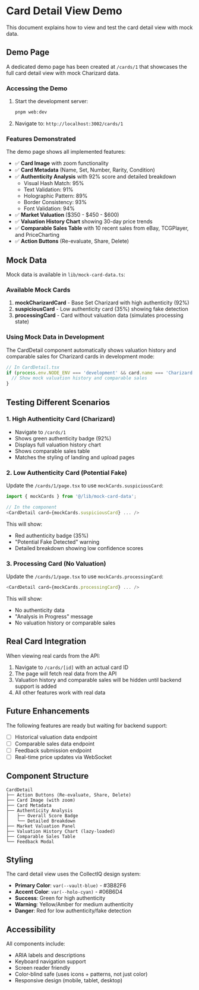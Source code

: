# Card Detail View Demo

This document explains how to view and test the card detail view with mock data.

## Demo Page

A dedicated demo page has been created at `/cards/1` that showcases the full card detail view with mock Charizard data.

### Accessing the Demo

1. Start the development server:
   ```bash
   pnpm web:dev
   ```

2. Navigate to: `http://localhost:3002/cards/1`

### Features Demonstrated

The demo page shows all implemented features:

- ✅ **Card Image** with zoom functionality
- ✅ **Card Metadata** (Name, Set, Number, Rarity, Condition)
- ✅ **Authenticity Analysis** with 92% score and detailed breakdown
  - Visual Hash Match: 95%
  - Text Validation: 91%
  - Holographic Pattern: 89%
  - Border Consistency: 93%
  - Font Validation: 94%
- ✅ **Market Valuation** ($350 - $450 - $600)
- ✅ **Valuation History Chart** showing 30-day price trends
- ✅ **Comparable Sales Table** with 10 recent sales from eBay, TCGPlayer, and PriceCharting
- ✅ **Action Buttons** (Re-evaluate, Share, Delete)

## Mock Data

Mock data is available in `lib/mock-card-data.ts`:

### Available Mock Cards

1. **mockCharizardCard** - Base Set Charizard with high authenticity (92%)
2. **suspiciousCard** - Low authenticity card (35%) showing fake detection
3. **processingCard** - Card without valuation data (simulates processing state)

### Using Mock Data in Development

The CardDetail component automatically shows valuation history and comparable sales for Charizard cards in development mode:

```typescript
// In CardDetail.tsx
if (process.env.NODE_ENV === 'development' && card.name === 'Charizard') {
  // Show mock valuation history and comparable sales
}
```

## Testing Different Scenarios

### 1. High Authenticity Card (Charizard)
- Navigate to `/cards/1`
- Shows green authenticity badge (92%)
- Displays full valuation history chart
- Shows comparable sales table
- Matches the styling of landing and upload pages

### 2. Low Authenticity Card (Potential Fake)
Update the `/cards/1/page.tsx` to use `mockCards.suspiciousCard`:

```typescript
import { mockCards } from '@/lib/mock-card-data';

// In the component
<CardDetail card={mockCards.suspiciousCard} ... />
```

This will show:
- Red authenticity badge (35%)
- "Potential Fake Detected" warning
- Detailed breakdown showing low confidence scores

### 3. Processing Card (No Valuation)
Update the `/cards/1/page.tsx` to use `mockCards.processingCard`:

```typescript
<CardDetail card={mockCards.processingCard} ... />
```

This will show:
- No authenticity data
- "Analysis in Progress" message
- No valuation history or comparable sales

## Real Card Integration

When viewing real cards from the API:

1. Navigate to `/cards/[id]` with an actual card ID
2. The page will fetch real data from the API
3. Valuation history and comparable sales will be hidden until backend support is added
4. All other features work with real data

## Future Enhancements

The following features are ready but waiting for backend support:

- [ ] Historical valuation data endpoint
- [ ] Comparable sales data endpoint
- [ ] Feedback submission endpoint
- [ ] Real-time price updates via WebSocket

## Component Structure

```
CardDetail
├── Action Buttons (Re-evaluate, Share, Delete)
├── Card Image (with zoom)
├── Card Metadata
├── Authenticity Analysis
│   ├── Overall Score Badge
│   └── Detailed Breakdown
├── Market Valuation Panel
├── Valuation History Chart (lazy-loaded)
├── Comparable Sales Table
└── Feedback Modal
```

## Styling

The card detail view uses the CollectIQ design system:

- **Primary Color**: `var(--vault-blue)` - #3B82F6
- **Accent Color**: `var(--holo-cyan)` - #06B6D4
- **Success**: Green for high authenticity
- **Warning**: Yellow/Amber for medium authenticity
- **Danger**: Red for low authenticity/fake detection

## Accessibility

All components include:

- ARIA labels and descriptions
- Keyboard navigation support
- Screen reader friendly
- Color-blind safe (uses icons + patterns, not just color)
- Responsive design (mobile, tablet, desktop)
